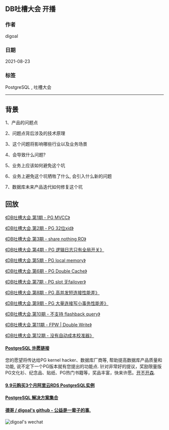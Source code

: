 ## DB吐槽大会 开播  
  
### 作者  
digoal  
  
### 日期  
2021-08-23  
  
### 标签  
PostgreSQL , 吐槽大会   
  
----  
  
## 背景  
  
1、产品的问题点  
  
2、问题点背后涉及的技术原理  
  
3、这个问题将影响哪些行业以及业务场景  
  
4、会导致什么问题?
  
5、业务上应该如何避免这个坑  
  
6、业务上避免这个坑牺牲了什么, 会引入什么新的问题  
  
7、数据库未来产品迭代如何修复这个坑  
  
## 回放
  
[《DB吐槽大会,第1期 - PG MVCC》](../202108/20210823_07.md)  
  
[《DB吐槽大会,第2期 - PG 32位xid》](../202108/20210824_01.md)  
  
[《DB吐槽大会,第3期 - share nothing RO》](../202108/20210825_03.md)  
  
[《DB吐槽大会,第4期 - PG 逻辑日志只有全局开关》](../202108/20210826_02.md)  
  
[《DB吐槽大会,第5期 - PG local memory》](../202108/20210828_04.md)  
  
[《DB吐槽大会,第6期 - PG Double Cache》](../202108/20210828_06.md)  
  
[《DB吐槽大会,第7期 - PG slot 无failover》](../202108/20210828_07.md)  
  
[《DB吐槽大会,第8期 - PG 高并发短连接性能差》](../202108/20210828_08.md)  
  
[《DB吐槽大会,第9期 - PG 大量连接写小事务性能差》](../202108/20210828_09.md)  
  
[《DB吐槽大会,第10期 - 不支持 flashback query》](../202108/20210830_01.md)  
  
[《DB吐槽大会,第11期 - FPW | Double Write》](../202108/20210830_02.md)  
  
[《DB吐槽大会,第12期 - 没有自动成本校准器》](../202108/20210830_03.md)  
  
  
#### [PostgreSQL 许愿链接](https://github.com/digoal/blog/issues/76 "269ac3d1c492e938c0191101c7238216")
您的愿望将传达给PG kernel hacker、数据库厂商等, 帮助提高数据库产品质量和功能, 说不定下一个PG版本就有您提出的功能点. 针对非常好的提议，奖励限量版PG文化衫、纪念品、贴纸、PG热门书籍等，奖品丰富，快来许愿。[开不开森](https://github.com/digoal/blog/issues/76 "269ac3d1c492e938c0191101c7238216").  
  
  
#### [9.9元购买3个月阿里云RDS PostgreSQL实例](https://www.aliyun.com/database/postgresqlactivity "57258f76c37864c6e6d23383d05714ea")
  
  
#### [PostgreSQL 解决方案集合](https://yq.aliyun.com/topic/118 "40cff096e9ed7122c512b35d8561d9c8")
  
  
#### [德哥 / digoal's github - 公益是一辈子的事.](https://github.com/digoal/blog/blob/master/README.md "22709685feb7cab07d30f30387f0a9ae")
  
  
![digoal's wechat](../pic/digoal_weixin.jpg "f7ad92eeba24523fd47a6e1a0e691b59")
  
